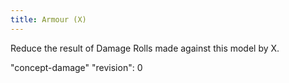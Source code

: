 ```yaml
---
title: Armour (X)
---
```

Reduce the result of Damage Rolls made against this model by X.

"concept-damage"
"revision": 0